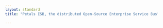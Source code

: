 ```yaml
---
layout: standard
title: "Petals ESB, the distributed Open-Source Enterprise Service Bus"

---
```





